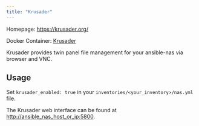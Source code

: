 ```yaml
---
title: "Krusader"
---
```


Homepage: <https://krusader.org/>

Docker Container: [Krusader](https://hub.docker.com/r/djaydev/krusader)

Krusader provides twin panel file management for your ansible-nas via browser and VNC.

## Usage

Set `krusader_enabled: true` in your `inventories/<your_inventory>/nas.yml` file.

The Krusader web interface can be found at <http://ansible_nas_host_or_ip:5800>.
